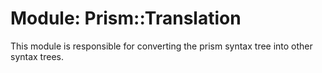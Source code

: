 # Module: Prism::Translation
    

This module is responsible for converting the prism syntax tree into other
syntax trees.



